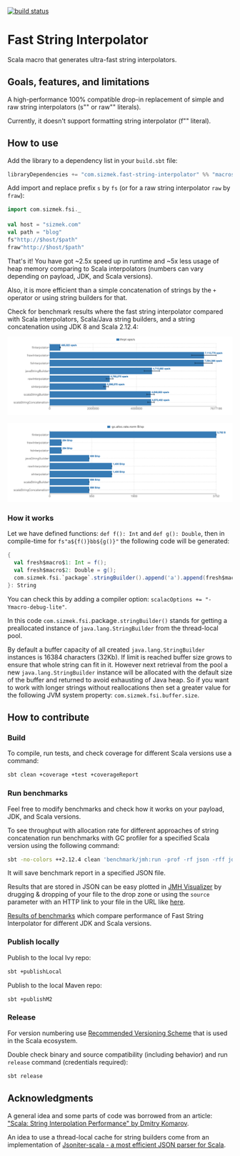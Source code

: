 [![build status](https://travis-ci.org/Sizmek/fast-string-interpolator.svg?branch=master)](https://travis-ci.org/Sizmek/fast-string-interpolator) 

# Fast String Interpolator

Scala macro that generates ultra-fast string interpolators.

## Goals, features, and limitations

A high-performance 100% compatible drop-in replacement of simple and raw string interpolators (s"" or raw"" literals).

Currently, it doesn't support formatting string interpolator (f"" literal).

## How to use

Add the library to a dependency list in your `build.sbt` file:

```sbt
libraryDependencies += "com.sizmek.fast-string-interpolator" %% "macros" % "0.1.0"
```

Add import and replace prefix `s` by `fs` (or for a raw string interpolator `raw` by `fraw`):

```scala
import com.sizmek.fsi._

val host = "sizmek.com"
val path = "blog"
fs"http://$host/$path"
fraw"http://$host/$path"
```

That's it! You have got ~2.5x speed up in runtime and ~5x less usage of heap memory comparing to Scala interpolators
(numbers can vary depending on payload, JDK, and Scala versions).

Also, it is more efficient than a simple concatenation of strings by the `+` operator or using string builders for that.

Check for benchmark results where the fast string interpolator compared with
Scala interpolators, Scala/Java string builders, and a string concatenation using JDK 8 and Scala 2.12.4:

[![Throughput](docs/fast_string_interpolator_throughput.png)](docs/fast_string_interpolator_throughput.png)

[![Heap Usage](docs/fast_string_interpolator_heap_usage.png)](docs/fast_string_interpolator_heap_usage.png)

### How it works

Let we have defined functions: `def f(): Int` and `def g(): Double`, then in compile-time for `fs"a${f()}bb${g()}"`
the following code will be generated:

```scala
{
  val fresh$macro$1: Int = f();
  val fresh$macro$2: Double = g();
  com.sizmek.fsi.`package`.stringBuilder().append('a').append(fresh$macro$1).append("bb").append(fresh$macro$2).toString();
}: String
```

You can check this by adding a compiler option: `scalacOptions += "-Ymacro-debug-lite"`.

In this code `com.sizmek.fsi.`package`.stringBuilder()` stands for getting a preallocated instance of
`java.lang.StringBuilder` from the thread-local pool.

By default a buffer capacity of all created `java.lang.StringBuilder` instances is 16384 characters (32Kb). If limit
is reached buffer size grows to ensure that whole string can fit in it. However next retrieval from the pool a new 
`java.lang.StringBuilder` instance will be allocated with the default size of the buffer and returned to avoid 
exhausting of Java heap. So if you want to work with longer strings without reallocations then set a greater value for 
the following JVM system property: `com.sizmek.fsi.buffer.size`.

## How to contribute

### Build

To compile, run tests, and check coverage for different Scala versions use a command:

```sh
sbt clean +coverage +test +coverageReport
```

### Run benchmarks

Feel free to modify benchmarks and check how it works on your payload, JDK, and Scala versions.

To see throughput with allocation rate for different approaches of string concatenation run benchmarks with GC profiler
for a specified Scala version using the following command:

```sh
sbt -no-colors ++2.12.4 clean 'benchmark/jmh:run -prof -rf json -rff jdk-8_scala-2.12.4.json gc .*'
```

It will save benchmark report in a specified JSON file.

Results that are stored in JSON can be easy plotted in [JMH Visualizer](http://jmh.morethan.io/) by drugging & dropping
of your file to the drop zone or using the `source` parameter with an HTTP link to your file in the URL like 
[here](http://jmh.morethan.io/?source=http://jmh.morethan.io/?source=https://sizmek.github.io/fast-string-interpolator/jdk-8_scala-2.12.4.json).

[Results of benchmarks](https://sizmek.github.io/fast-string-interpolator) which compare performance of Fast String
Interpolator for different JDK and Scala versions.  

### Publish locally

Publish to the local Ivy repo:

```sh
sbt +publishLocal
```

Publish to the local Maven repo:

```sh
sbt +publishM2
```

### Release

For version numbering use [Recommended Versioning Scheme](http://docs.scala-lang.org/overviews/core/binary-compatibility-for-library-authors.html#recommended-versioning-scheme)
that is used in the Scala ecosystem.

Double check binary and source compatibility (including behavior) and run `release` command (credentials required):

```sh
sbt release
```

## Acknowledgments

A general idea and some parts of code was borrowed from an article: ["Scala: String Interpolation Performance" by Dmitry Komarov](https://medium.com/@dkomanov/scala-string-interpolation-performance-21dc85e83afd).

An idea to use a thread-local cache for string builders come from an implementation of
[Jsoniter-scala - a most efficient JSON parser for Scala](https://github.com/plokhotnyuk/jsoniter-scala).

